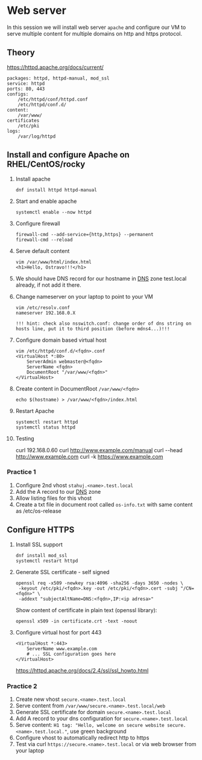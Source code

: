# Web server

In this session we will install web server `apache` and configure our VM to serve multiple content for multiple domains on http and https protocol.

## Theory

https://httpd.apache.org/docs/current/

```
packages: httpd, httpd-manual, mod_ssl
service: httpd
ports: 80, 443
configs:
    /etc/httpd/conf/httpd.conf
    /etc/httpd/conf.d/
content:
    /var/www/
certificates
    /etc/pki
logs:
    /var/log/httpd
```

## Install and configure Apache on RHEL/CentOS/rocky

1. Install apache
      
       dnf install httpd httpd-manual

2. Start and enable apache

       systemctl enable --now httpd

3. Configure firewall

       firewall-cmd --add-service={http,https} --permanent
       firewall-cmd --reload

4. Serve default content
        
       vim /var/www/html/index.html
       <h1>Hello, Ostravo!!!</h1>

5. We should have DNS record for our hostname in [DNS](dns.md) zone test.local already, if not add it there.

6. Change nameserver on your laptop to point to your VM

       vim /etc/resolv.conf
       nameserver 192.168.0.X
       
       !!! hint: check also nsswitch.conf: change order of dns string on hosts line, put it to third position (before mdns4...)!!!

7. Configure domain based virtual host

       vim /etc/httpd/conf.d/<fqdn>.conf
       <VirtualHost *:80>
           ServerAdmin webmaster@<fqdn>
           ServerName <fqdn>
           DocumentRoot "/var/www/<fqdn>"
       </VirtualHost>

8. Create content in DocumentRoot `/var/www/<fqdn>`

       echo $(hostname) > /var/www/<fqdn>/index.html

9. Restart Apache

       systemctl restart httpd
       systemctl status httpd

10. Testing

       curl 192.168.0.60
       curl http://www.example.com/manual
       curl --head http://www.example.com
       curl -k https://www.example.com


### Practice 1

1. Configure 2nd vhost `stahuj.<name>.test.local`
2. Add the A record to our [DNS](dns.md) zone
3. Allow listing files for this vhost
4. Create a txt file in document root called `os-info.txt` with same content as /etc/os-release

## Configure HTTPS 
1. Install SSL support

       dnf install mod_ssl
       systemctl restart httpd

2. Generate SSL certificate - self signed

       openssl req -x509 -newkey rsa:4096 -sha256 -days 3650 -nodes \
        -keyout /etc/pki/<fqdn>.key -out /etc/pki/<fqdn>.cert -subj "/CN=<fqdn>" \
        -addext "subjectAltName=DNS:<fqdn>,IP:<ip adresa>"

    Show content of certificate in plain text (openssl library):
       
       openssl x509 -in certificate.crt -text -noout

3. Configure virtual host for port 443

       <VirtualHost *:443>
           ServerName www.example.com
           # ... SSL configuration goes here
       </VirtualHost>
    https://httpd.apache.org/docs/2.4/ssl/ssl_howto.html

### Practice 2

1. Create new vhost `secure.<name>.test.local`
2. Serve content from `/var/www/secure.<name>.test.local/web`
3. Generate SSL certificate for domain `secure.<name>.test.local`
4. Add A record to your dns configuration for `secure.<name>.test.local`
5. Serve content: `H1 tag: "Hello, welcome on secure website secure.<name>.test.local."`, use green background
6. Configure vhost to automatically redirect http to https
7. Test via curl `https://secure.<name>.test.local` or via web browser from your laptop